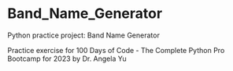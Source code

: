 # Band_Name_Generator
 Python practice project: Band Name Generator

Practice exercise for 100 Days of Code - The Complete Python Pro Bootcamp for 2023 by Dr. Angela Yu